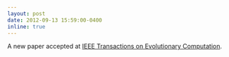 ```yaml
---
layout: post
date: 2012-09-13 15:59:00-0400
inline: true
---
```


A new paper accepted at <a href="https://ieeexplore.ieee.org/abstract/document/9761994/">IEEE Transactions on Evolutionary Computation</a>.
